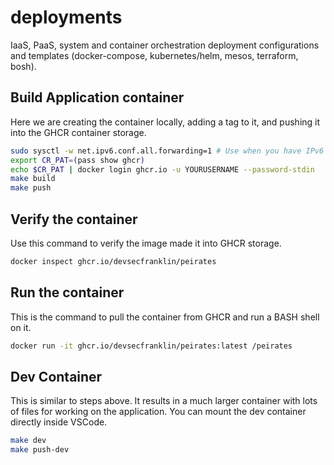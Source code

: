 # deployments

IaaS, PaaS, system and container orchestration deployment configurations and templates
(docker-compose, kubernetes/helm, mesos, terraform, bosh).

## Build Application container

Here we are creating the container locally, adding a tag to it, and pushing it
into the GHCR container storage.

```sh
sudo sysctl -w net.ipv6.conf.all.forwarding=1 # Use when you have IPv6 network issues
export CR_PAT=(pass show ghcr)
echo $CR_PAT | docker login ghcr.io -u YOURUSERNAME --password-stdin
make build
make push
```

## Verify the container

Use this command to verify the image made it into GHCR storage.

```sh
docker inspect ghcr.io/devsecfranklin/peirates
```

## Run the container

This is the command to pull the container from GHCR and run a BASH shell on it.

```sh
docker run -it ghcr.io/devsecfranklin/peirates:latest /peirates
```

## Dev Container

This is similar to steps above. It results in a much larger container with lots of
files for working on the application. You can mount the dev container directly inside
VSCode.

```sh
make dev
make push-dev
```
